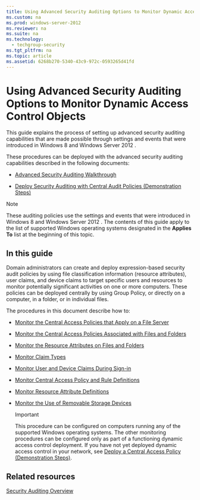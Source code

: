 ```yaml
---
title: Using Advanced Security Auditing Options to Monitor Dynamic Access Control Objects
ms.custom: na
ms.prod: windows-server-2012
ms.reviewer: na
ms.suite: na
ms.technology: 
  - techgroup-security
ms.tgt_pltfrm: na
ms.topic: article
ms.assetid: 6268b270-5340-43c9-972c-0593265d41fd
---
```

# Using Advanced Security Auditing Options to Monitor Dynamic Access Control Objects
This guide explains the process of setting up advanced security auditing capabilities that are made possible through settings and events that were introduced in Windows 8 and  Windows Server 2012 .

These procedures can be deployed with the advanced security auditing capabilities described in the following documents:

-   [Advanced Security Auditing Walkthrough](../get-started/Advanced-Security-Auditing-Walkthrough.md)

-   [Deploy Security Auditing with Central Audit Policies \(Demonstration Steps\)](http://technet.microsoft.com/library/hh831542.aspx)

> [!NOTE]
> These auditing policies use the settings and events that were introduced in Windows 8 and  Windows Server 2012 . The contents of this guide apply to the list of supported Windows operating systems designated in the **Applies To** list at the beginning of this topic.

## In this guide
Domain administrators can create and deploy expression\-based security audit policies by using file classification information \(resource attributes\), user claims, and device claims to target specific users and resources to monitor potentially significant activities on one or more computers. These policies can be deployed centrally by using Group Policy, or directly on a computer, in a folder, or in individual files.

The procedures in this document describe how to:

-   [Monitor the Central Access Policies that Apply on a File Server](using-advanced-security-auditing-options-to-monitor-dynamic-access-control-objects/Monitor-the-Central-Access-Policies-that-Apply-on-a-File-Server.md)

-   [Monitor the Central Access Policies Associated with Files and Folders](using-advanced-security-auditing-options-to-monitor-dynamic-access-control-objects/Monitor-the-Central-Access-Policies-Associated-with-Files-and-Folders.md)

-   [Monitor the Resource Attributes on Files and Folders](using-advanced-security-auditing-options-to-monitor-dynamic-access-control-objects/Monitor-the-Resource-Attributes-on-Files-and-Folders.md)

-   [Monitor Claim Types](using-advanced-security-auditing-options-to-monitor-dynamic-access-control-objects/Monitor-Claim-Types.md)

-   [Monitor User and Device Claims During Sign-in](using-advanced-security-auditing-options-to-monitor-dynamic-access-control-objects/Monitor-User-and-Device-Claims-During-Sign-in.md)

-   [Monitor Central Access Policy and Rule Definitions](using-advanced-security-auditing-options-to-monitor-dynamic-access-control-objects/Monitor-Central-Access-Policy-and-Rule-Definitions.md)

-   [Monitor Resource Attribute Definitions](using-advanced-security-auditing-options-to-monitor-dynamic-access-control-objects/Monitor-Resource-Attribute-Definitions.md)

-   [Monitor the Use of Removable Storage Devices](using-advanced-security-auditing-options-to-monitor-dynamic-access-control-objects/Monitor-the-Use-of-Removable-Storage-Devices.md)

    > [!IMPORTANT]
    > This procedure can be configured on computers running any of the supported Windows operating systems. The other monitoring procedures can be configured only as part of a functioning dynamic access control deployment. If you have not yet deployed dynamic access control in your network, see [Deploy a Central Access Policy &#40;Demonstration Steps&#41;](Deploy-a-Central-Access-Policy--Demonstration-Steps-.md).

## Related resources
[Security Auditing Overview](Security-Auditing-Overview.md)


